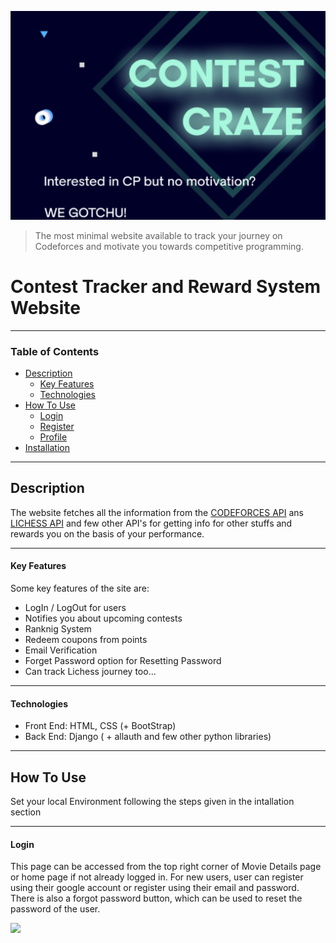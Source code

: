 ![](Images/image1.png)
> The most minimal website available to track your journey on Codeforces and motivate you towards competitive programming.

# Contest Tracker and Reward System Website 

---

### Table of Contents


  - [Description](#description)
      - [Key Features](#key-features)
      - [Technologies](#technologies)
  - [How To Use](#how-to-use)
      - [Login](#login)
      - [Register](#register)
      - [Profile](#profile)
  - [Installation](#installation)

---

## Description

The website fetches all the information from the [CODEFORCES API](https://codeforces.com/api/user.info?handles={codeforces_handle})
ans [LICHESS API](https://lichess.org/api/user/{lichess_handle}) and few other API's for getting info for other stuffs and rewards you on the basis of your performance.

---

#### Key Features
Some key features of the site are:
- LogIn / LogOut for users
- Notifies you about upcoming contests
- Ranknig System 
- Redeem coupons from points 
- Email Verification
- Forget Password option for Resetting Password
- Can track Lichess journey too...

---

#### Technologies

- Front End: HTML, CSS (+ BootStrap)
- Back End: Django ( + allauth and few other python libraries)

---

## How To Use

Set your local Environment following the steps given in the intallation section

---

#### Login

This page can be accessed from the top right corner of Movie Details page or home page if not already logged in.
For new users, user can register using their google account or register using their email and password. There is also a forgot password button, which can be used to reset the password of the user.

![](Images/login.png)

